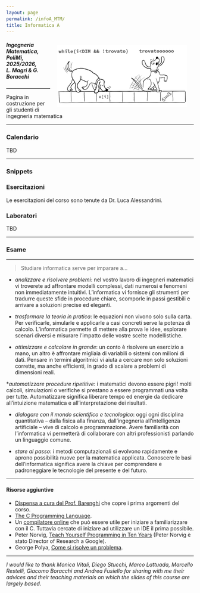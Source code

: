 ```yaml
---
layout: page
permalink: /infoA_MTM/
title: Informatica A
---
```


<img src="../assets/img/dog_infoa.jpg" align="right" Hspace="18" Vspace="15" 
Border="0"  width="350" height="auto">
#####   Ingegneria Matematica, PoliMi, 2025/2026,<br> L. Magri & G. Boracchi

*** 

Pagina in costruzione per gli studenti di ingegneria matematica

***


### Calendario

TBD

***

### Snippets



### Esercitazioni

Le esercitazioni del corso sono tenute da Dr. Luca Alessandrini. 

### Laboratori

TBD

***

### Esame


***

> Studiare informatica serve per imparare a...

* _analizzare e risolvere problemi_:
nel vostro lavoro di ingegneri matematici vi troverete ad affrontare modelli complessi, dati numerosi e fenomeni non immediatamente intuitivi. L’informatica vi fornisce gli strumenti per tradurre queste sfide in procedure chiare, scomporle in passi gestibili e arrivare a soluzioni precise ed eleganti.
* _trasformare la teoria in pratica_:
le equazioni non vivono solo sulla carta. Per verificarle, simularle e applicarle a casi concreti serve la potenza di calcolo. L’informatica permette di mettere alla prova le idee, esplorare scenari diversi e misurare l’impatto delle vostre scelte modellistiche.

* _ottimizzare e calcolare in grande_:
un conto è risolvere un esercizio a mano, un altro è affrontare migliaia di variabili o sistemi con milioni di dati. Pensare in termini algoritmici vi aiuta a cercare non solo soluzioni corrette, ma anche efficienti, in grado di scalare a problemi di dimensioni reali.

*_automatizzare procedure ripetitive_:
i matematici devono essere pigri! molti calcoli, simulazioni o verifiche si prestano a essere programmati una volta per tutte. Automatizzare significa liberare tempo ed energie da dedicare all’intuizione matematica e all’interpretazione dei risultati.

* _dialogare con il mondo scientifico e tecnologico_:
oggi ogni disciplina quantitativa – dalla fisica alla finanza, dall’ingegneria all’intelligenza artificiale – vive di calcolo e programmazione. Avere familiarità con l’informatica vi permetterà di collaborare con altri professionisti parlando un linguaggio comune.

* _stare al passo_:
i metodi computazionali si evolvono rapidamente e aprono possibilità nuove per la matematica applicata. Conoscere le basi dell’informatica significa avere la chiave per comprendere e padroneggiare le tecnologie del presente e del futuro.
***

####  Risorse aggiuntive 

* [Dispensa a cura del Prof. Barenghi](https://barenghi.faculty.polimi.it/lib/exe/fetch.php?media=teaching:dispensa.pdf) che copre i prima argomenti del corso.
* [The C Programming Language](https://venkivasamsetti.github.io/ebookworm.github.io/Books/cse/C%20Programming%20Language%20(2nd%20Edition).pdf).
* Un [compilatore online](https://repl.it/languages/c) che può essere utile per iniziare a familiarizzare con il C. Tuttavia cercate di iniziare ad utilizzare un IDE il prima possibile.
* Peter Norvig, [Teach Yourself Programming in Ten Years](http://norvig.com/21-days.html) (Peter Norvig è stato Director of Research a Google).
* George Polya, [Come si risolve un problema](https://math.hawaii.edu/home/pdf/putnam/PolyaHowToSolveIt.pdf).


***


*I would like to thank Monica Vitali, Diego Stucchi, Marco Lattuada, Marcello Restelli, Giacomo Boracchi and Andrea Fusiello for sharing with me their advices and their teaching materials on which the slides of this course are largely based.*


